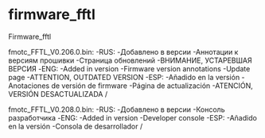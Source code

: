 # firmware_fftl

Firmware_fftl



fmotc_FFTL_V0.206.0.bin:
-RUS:
-Добавлено в версии 
-Аннотации к версиям прошивки
-Страница обновлений
-ВНИМАНИЕ, УСТАРЕВШАЯ ВЕРСИЯ 
-ENG:
-Added in version
-Firmware version annotations
-Update page
-ATTENTION, OUTDATED VERSION
-ESP:
-Añadido en la versión
-Anotaciones de versión de firmware
-Página de actualización
-ATENCIÓN, VERSIÓN DESACTUALIZADA /

fmotc_FFTL_V0.208.0.bin:
-RUS:
-Добавлено в версии 
-Консоль разработчика
-ENG:
-Added in version
-Developer console
-ESP:
-Añadido en la versión
-Consola de desarrollador /


